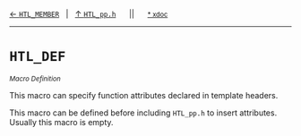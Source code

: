 [&#8592; `HTL_MEMBER`](HTL_pp.h--htl_member.md)&nbsp;&nbsp;&nbsp;|&nbsp;&nbsp;&nbsp;[&#8593; `HTL_pp.h`](HTL_pp.h.md)&nbsp;&nbsp;&nbsp;&nbsp;&nbsp;&nbsp;||&nbsp;&nbsp;&nbsp;&nbsp;&nbsp;&nbsp;<small>[\* xdoc](../xdoc/HTL_pp.h.xmd#L19)</small>
***

# `HTL_DEF`
<small>*Macro Definition*</small>  

This macro can specify function attributes declared in
template headers.

This macro can be defined before including `HTL_pp.h`
to insert attributes. Usually this macro is empty.

